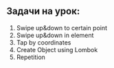 ## Задачи на урок:

1. Swipe up&down to certain point
2. Swipe up&down in element
3. Tap by coordinates
4. Create Object using Lombok
5. Repetition
